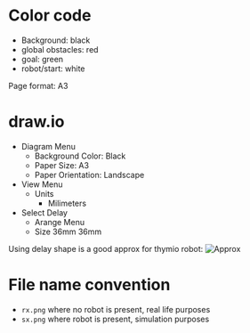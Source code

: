 # Color code
- Background: black
- global obstacles: red
- goal: green
- robot/start: white

Page format: A3

# draw.io
- Diagram Menu
    - Background Color: Black
    - Paper Size: A3
    - Paper Orientation: Landscape
- View Menu
    - Units
        - Milimeters
- Select Delay
    - Arange Menu
    - Size 36mm 36mm

Using delay shape is a good approx for thymio robot:
![Approx](https://i.postimg.cc/bw3hj8wb/image-2024-11-13-100740839.png)

# File name convention
- `rx.png` where no robot is present, real life purposes
- `sx.png` where robot is present, simulation purposes
